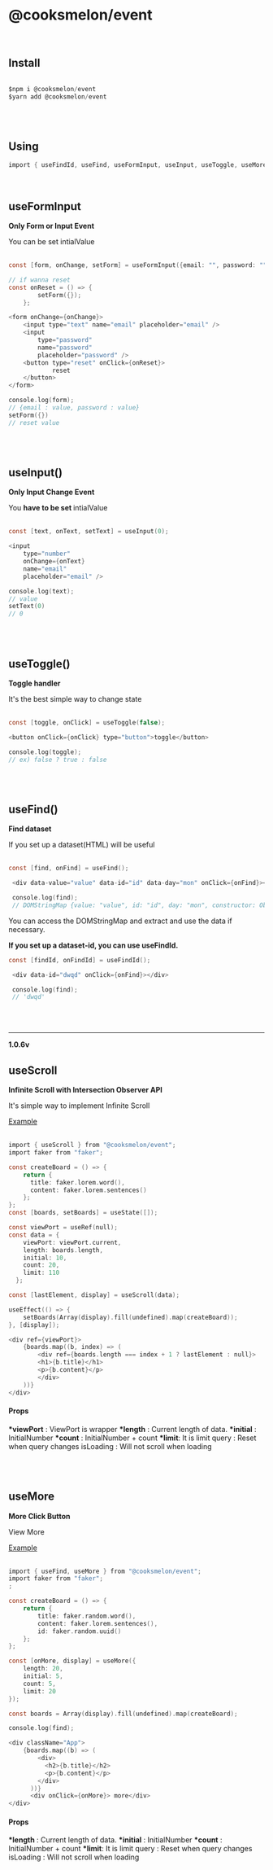 # @cooksmelon/event

<br />

## Install

```c

$npm i @cooksmelon/event
$yarn add @cooksmelon/event

```

<br />
<br />

## Using

```c
import { useFindId, useFind, useFormInput, useInput, useToggle, useMore, useScroll } from "@cooksmelon/event";
```

<br />

## useFormInput

<p> <strong> Only Form or Input Event </strong></p>
You can be set intialValue
<br />
<br />

```c
const [form, onChange, setForm] = useFormInput({email: "", password: ""});

// if wanna reset
const onReset = () => {
        setForm({});
    };

<form onChange={onChange}>
    <input type="text" name="email" placeholder="email" />
    <input
        type="password"
        name="password"
        placeholder="password" />
    <button type="reset" onClick={onReset}>
            reset
    </button>
</form>

console.log(form);
// {email : value, password : value}
setForm({})
// reset value
```

<br />
<br />

## useInput()

<p> <strong> Only Input Change Event </strong></p>
You <strong>have to be set </strong> intialValue
<br />
<br />

```c
const [text, onText, setText] = useInput(0);

<input
    type="number"
    onChange={onText}
    name="email"
    placeholder="email" />

console.log(text);
// value
setText(0)
// 0
```

<br />
<br />

## useToggle()

<p> <strong>Toggle handler</strong></p>
It's the best simple way to change state
<br />
<br />

```c
const [toggle, onClick] = useToggle(false);

<button onClick={onClick} type="button">toggle</button>

console.log(toggle);
// ex) false ? true : false
```

<br />
<br />

## useFind()

<p> <strong>Find dataset</strong></p>
If you set up a dataset(HTML) will be useful

<br />
<br />

```c
const [find, onFind] = useFind();

 <div data-value="value" data-id="id" data-day="mon" onClick={onFind}></div>

 console.log(find);
 // DOMStringMap {value: "value", id: "id", day: "mon", constructor: Object}
```

<p>You can access the DOMStringMap and extract and use the data if necessary.</p>

<p><strong>If you set up a dataset-id, you can use useFindId.</strong></p>

```c
const [findId, onFindId] = useFindId();

 <div data-id="dwqd" onClick={onFind}></div>

 console.log(find);
 // 'dwqd'
```

<br />
<br />

---

**1.0.6v**

## useScroll

<p> <strong>Infinite Scroll with Intersection Observer API</strong></p>
It's simple way to implement Infinite Scroll

[Example](https://codesandbox.io/s/cold-sunset-m5tzb?file=/src/App.js)
<br />
<br />

```c
import { useScroll } from "@cooksmelon/event";
import faker from "faker";

const createBoard = () => {
    return {
      title: faker.lorem.word(),
      content: faker.lorem.sentences()
    };
};
const [boards, setBoards] = useState([]);

const viewPort = useRef(null);
const data = {
    viewPort: viewPort.current,
    length: boards.length,
    initial: 10,
    count: 20,
    limit: 110
  };

const [lastElement, display] = useScroll(data);

useEffect(() => {
    setBoards(Array(display).fill(undefined).map(createBoard));
}, [display]);

<div ref={viewPort}>
    {boards.map((b, index) => (
        <div ref={boards.length === index + 1 ? lastElement : null}>
        <h1>{b.title}</h1>
        <p>{b.content}</p>
        </div>
    ))}
</div>
```

#### Props

**\*viewPort** : ViewPort is wrapper
**\*length** : Current length of data.
**\*initial** : InitialNumber
**\*count** : InitialNumber + count
**\*limit**: It is limit
query : Reset when query changes
isLoading : Will not scroll when loading

<br />
<br />

## useMore

<p> <strong>More Click Button</strong></p>
View More

[Example](https://codesandbox.io/s/practical-chaplygin-qywqt?file=/src/App.js)
<br />
<br />

```c
import { useFind, useMore } from "@cooksmelon/event";
import faker from "faker";
;

const createBoard = () => {
    return {
        title: faker.random.word(),
        content: faker.lorem.sentences(),
        id: faker.random.uuid()
    };
};

const [onMore, display] = useMore({
    length: 20,
    initial: 5,
    count: 5,
    limit: 20
});

const boards = Array(display).fill(undefined).map(createBoard);

console.log(find);

<div className="App">
    {boards.map((b) => (
        <div>
          <h2>{b.title}</h2>
          <p>{b.content}</p>
        </div>
      ))}
      <div onClick={onMore}> more</div>
</div>
```

#### Props

**\*length** : Current length of data.
**\*initial** : InitialNumber
**\*count** : InitialNumber + count
**\*limit**: It is limit
query : Reset when query changes
isLoading : Will not scroll when loading
